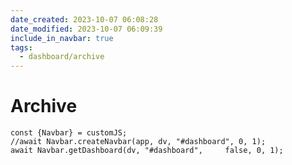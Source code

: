 ```yaml
---
date_created: 2023-10-07 06:08:28
date_modified: 2023-10-07 06:09:39
include_in_navbar: true
tags:
  - dashboard/archive
---
```

# Archive

```dataviewjs
const {Navbar} = customJS;
//await Navbar.createNavbar(app, dv, "#dashboard", 0, 1);
await Navbar.getDashboard(dv, "#dashboard", 	false, 0, 1);
```
